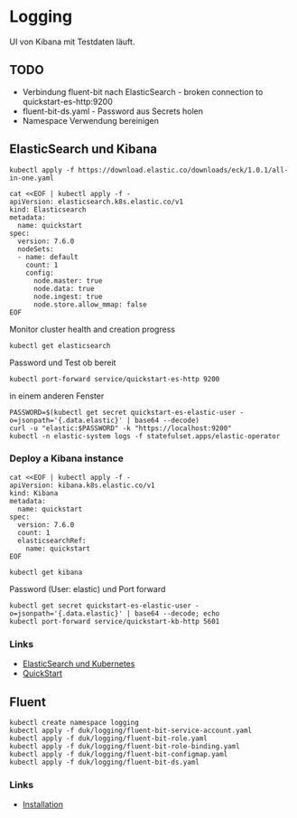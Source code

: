 Logging
=======

UI von Kibana mit Testdaten läuft.

TODO
----

* Verbindung fluent-bit nach ElasticSearch - broken connection to quickstart-es-http:9200 
* fluent-bit-ds.yaml - Password aus Secrets holen
* Namespace Verwendung bereinigen

ElasticSearch und Kibana
------------------------

    kubectl apply -f https://download.elastic.co/downloads/eck/1.0.1/all-in-one.yaml
    
    cat <<EOF | kubectl apply -f -
    apiVersion: elasticsearch.k8s.elastic.co/v1
    kind: Elasticsearch
    metadata:
      name: quickstart
    spec:
      version: 7.6.0
      nodeSets:
      - name: default
        count: 1
        config:
          node.master: true
          node.data: true
          node.ingest: true
          node.store.allow_mmap: false
    EOF
    
Monitor cluster health and creation progress

    kubectl get elasticsearch 
    
Password und Test ob bereit

    kubectl port-forward service/quickstart-es-http 9200
    
in einem anderen Fenster
    
    PASSWORD=$(kubectl get secret quickstart-es-elastic-user -o=jsonpath='{.data.elastic}' | base64 --decode)
    curl -u "elastic:$PASSWORD" -k "https://localhost:9200"
    kubectl -n elastic-system logs -f statefulset.apps/elastic-operator

### Deploy a Kibana instance

    cat <<EOF | kubectl apply -f -
    apiVersion: kibana.k8s.elastic.co/v1
    kind: Kibana
    metadata:
      name: quickstart
    spec:
      version: 7.6.0
      count: 1
      elasticsearchRef:
        name: quickstart
    EOF

    kubectl get kibana 
    
Password (User: elastic) und Port forward

    kubectl get secret quickstart-es-elastic-user -o=jsonpath='{.data.elastic}' | base64 --decode; echo
    kubectl port-forward service/quickstart-kb-http 5601
    
### Links    
    
* [ElasticSearch und Kubernetes](https://www.elastic.co/de/downloads/elastic-cloud-kubernetes)
* [QuickStart](https://www.elastic.co/guide/en/cloud-on-k8s/current/k8s-quickstart.html)

Fluent
------

    kubectl create namespace logging
    kubectl apply -f duk/logging/fluent-bit-service-account.yaml
    kubectl apply -f duk/logging/fluent-bit-role.yaml
    kubectl apply -f duk/logging/fluent-bit-role-binding.yaml
    kubectl apply -f duk/logging/fluent-bit-configmap.yaml
    kubectl apply -f duk/logging/fluent-bit-ds.yaml    
    
### Links

* [Installation](https://docs.fluentbit.io/manual/installation/kubernetes/)    